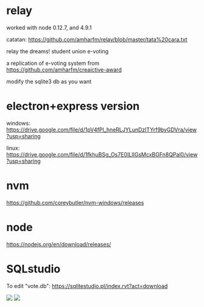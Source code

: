 # relay
worked with node 0.12.7, and 4.9.1

catatan: https://github.com/amharfm/relay/blob/master/tata%20cara.txt

relay the dreams! student union e-voting

a replication of e-voting system from https://github.com/amharfm/creaictive-award

modify the sqlite3 db as you want

# electron+express version
windows: https://drive.google.com/file/d/1pV4fPl_hneRLJYLunDzlTYrf9bvGDVra/view?usp=sharing

linux: https://drive.google.com/file/d/1fkhuBSg_Os7E0ILlIGsMcxBGFn8QPal0/view?usp=sharing

# nvm
https://github.com/coreybutler/nvm-windows/releases

# node
https://nodejs.org/en/download/releases/

# SQLstudio

To edit "vote.db": https://sqlitestudio.pl/index.rvt?act=download

<img src="https://github.com/amharfm/masjiddarussalam/blob/ee77263cca580014fd865e38008acd4d59b0bd4e/ed/versi-1.JPG"/>
<img src="https://github.com/amharfm/relay/raw/master/Peek_evoting_mhsu.gif"/>
